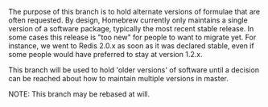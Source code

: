 The purpose of this branch is to hold alternate versions of formulae that are
often requested. By design, Homebrew currently only maintains a single version
of a software package, typically the most recent stable release. In some cases
this release is "too new" for people to want to migrate yet. For instance,
we went to Redis 2.0.x as soon as it was declared stable, even if some people
would have preferred to stay at version 1.2.x.

This branch will be used to hold 'older versions' of software until a decision
can be reached about how to maintain multiple versions in master.


NOTE: This branch may be rebased at will.
